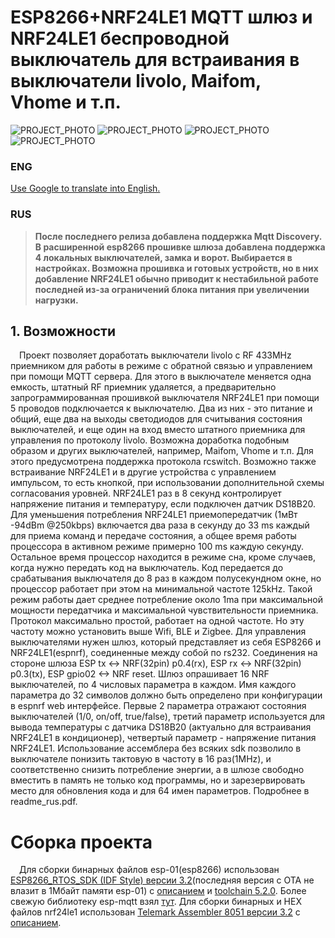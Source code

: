 # ESP8266+NRF24LE1 MQTT шлюз и NRF24LE1 беспроводной выключатель для встраивания в выключатели livolo, Maifom, Vhome и т.п.
![PROJECT_PHOTO](https://raw.githubusercontent.com/alutov/nrf24le1-espnrf_gateway_and_remote_switch_for_livolo_etc/master/other/livolo1.jpg)
![PROJECT_PHOTO](https://raw.githubusercontent.com/alutov/nrf24le1-espnrf_gateway_and_remote_switch_for_livolo_etc/master/other/livolo2.jpg)
![PROJECT_PHOTO](https://raw.githubusercontent.com/alutov/nrf24le1-espnrf_gateway_and_remote_switch_for_livolo_etc/master/other/espnrf3.jpg)
![PROJECT_PHOTO]( https://raw.githubusercontent.com/alutov/nrf24le1-espnrf_gateway_and_remote_switch_for_livolo_etc/master/other/espnrf4.jpg)
### ENG<br>
[Use Google to translate into English.](https://translate.google.com/translate?hl=ru&sl=ru&tl=en&u=https%3A%2F%2Fgithub.com%2Falutov%2Fnrf24le1-espnrf_gateway_and_remote_switch_for_livolo_etc%2Fblob%2Fmaster%2FREADME.md)<br>
### RUS<br>
> **После последнего релиза добавлена поддержка Mqtt Discovery. В расширенной esp8266 прошивке шлюза добавлена поддержка 4 локальных выключателей, замка и ворот. Выбирается в настройках. Возможна прошивка и готовых устройств, но в них добавление NRF24LE1 обычно приводит к нестабильной работе последней из-за ограничений блока питания при увеличении нагрузки.**

## 1. Возможности
&emsp;Проект позволяет доработать выключатели livolo с RF 433MHz приемником для работы в режиме с обратной связью и управлением при помощи MQTT сервера. Для этого в выключателе меняется одна емкость, штатный RF приемник удаляется, а предварительно запрограммированная прошивкой выключателя NRF24LE1 при помощи 5 проводов подключается к выключателю. Два из них - это питание и общий, еще два на выходы светодиодов для считывания состояния  выключателей, и еще один на вход вместо штатного приемника для управления по протоколу livolo. Возможна доработка подобным образом и других выключателей, например, Maifom, Vhome и т.п. Для этого предусмотрена поддержка протокола rcswitch. Возможно также встраивание NRF24LE1 и в другие устройства с управлением импульсом, то есть кнопкой, при использовании дополнительной схемы согласования уровней. NRF24LE1 раз в 8 секунд контролирует напряжение питания и температуру, если подключен датчик DS18B20. Для уменьшения потребления NRF24LE1 приемопередатчик (1мВт -94dBm @250kbps) включается два раза в секунду до 33 ms каждый для приема команд и передаче состояния,  а общее время работы процессора в активном режиме примерно 100 ms каждую секунду. Остальное время процессор находится в режиме сна, кроме случаев, когда нужно передать код на выключатель. Код передается до срабатывания выключателя до 8 раз в каждом полусекундном окне, но процессор работает при этом на минимальной частоте 125kHz. Такой режим работы дает среднее потребление  около 1ma при максимальной мощности передатчика и максимальной чувствительности приемника. Протокол максимально простой, работает на одной частоте. Но эту частоту можно установить выше Wifi, BLE и Zigbee. Для управления выключателями нужен шлюз, который представляет из себя ESP8266 и NRF24LE1(espnrf), соединенные между собой по rs232. Соединения на стороне шлюза ESP tx <-> NRF(32pin) p0.4(rx), ESP rx <-> NRF(32pin) p0.3(tx), ESP gpio02 <-> NRF reset. Шлюз опрашивает 16 NRF выключателей, по 4 числовых параметра в каждом. Имя каждого параметра до 32 символов должно быть определено при конфигурации  в espnrf web интерфейсе.  Первые 2 параметра отражают состояния выключателей (1/0, on/off, true/false), третий параметр используется для вывода температуры с датчика DS18B20 (актуально для встраивания NRF24LE1 в кондиционер), четвертый параметр - напряжение питания NRF24LE1. Использование ассемблера без всяких sdk позволило в выключателе понизить тактовую в частоту в 16 раз(1MHz), и соответственно снизить потребление энергии, а в шлюзе свободно вместить в память не только код программы, но и зарезервировать место для обновления кода и для 64 имен параметров. Подробнее в readme_rus.pdf. 
# Сборка проекта
&emsp;Для сборки бинарных файлов esp-01(esp8266) использован  [ESP8266_RTOS_SDK (IDF Style) версии 3.2](https://codeload.github.com/espressif/ESP8266_RTOS_SDK/zip/v3.2)(последняя версия с OTA не влазит в 1Мбайт памяти esp-01)  c [описанием](https://docs.espressif.com/projects/esp8266-rtos-sdk/en/latest/) и [toolchain 5.2.0](https://dl.espressif.com/dl/xtensa-lx106-elf-win32-1.22.0-92-g8facf4c-5.2.0.tar.gz). Более свежую библиотеку esp-mqtt взял [тут](https://github.com/looi/ESP8266_RTOS_SDK). Для сборки бинарных и HEX файлов nrf24le1 использован  [Telemark Assembler 8051 версии 3.2](http://old-dos.ru/index.php?page=files&mode=files&do=show&id=1385) с [описанием](http://www.cpcalive.com/docs/TASMMAN.HTM).
<br>
